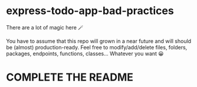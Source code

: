 # express-todo-app-bad-practices

There are a lot of magic here 🪄

You have to assume that this repo will grown in a near future and will should be (almost) production-ready.
Feel free to modify/add/delete files, folders, packages, endpoints, functions, classes... Whatever you want 😀 


# COMPLETE THE README